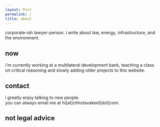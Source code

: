 ```yaml
---
layout: Post
permalink: /
title: about
---
```

corporate-ish lawyer-person. i write about law, energy, infrastructure, and the environment.
<h2>now</h2>
i'm currently working at a multilateral development bank, teaching a class on critical reasoning and slowly adding older projects to this website.
<h2>contact</h2>
i greatly enjoy talking to new people. 
<br>you can always email me at hi[at]chhotavakeel[dot]com.
<h2>not legal advice </h2>

